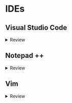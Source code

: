# IDEs

## Visual Studio Code
<details>
<summary>Review</summary>

### Basics
- Editor Name: VS Code
- Source / Company: Microsoft
- Access: Free
- Platforms Supported: Windows, Linux, MacOS
### Rating
- 4 / 5
### Features
- Extensions allow for almost anything
- Any language is able to be supported with most being supported
### Setup / Usage
### Positives
- Free
- Being updated
- Many extensions allow for almost anything
### Negatives
- Not open source
- Can be hard to setup
- Many extensions can make it hard to find what you need
</details>

## Notepad ++
<details>
<summary>Review</summary>

### Basics
- Editor Name: Notepad++
- Source / Company: Don Ho
- Access: Free
- Platforms Supported: Windows
### Rating
- 3 / 5
### Features
- Plugins allow for doing new stuff
### Setup / Usage
### Positives
- Free
- Being updated
- Open source
### Negatives
- Old interface
- No integrated debugging features
- Difficult to work on complex projects
</details>

## Vim
<details>
<summary>Review</summary>

### Basics
- Editor Name: Vim
- Source / Company: Bram Moolenaar
- Access: Free
- Platforms Supported: Windows, Linux, Unix, macOS, iOS, Android
### Rating
- 4 / 5
### Features
- Highly customizable
- Any language is able to be supported
### Setup / Usage
### Positives
- Free
- Being updated
- Open source
### Negatives
- Keybinds can be hard to learn
- Simplistic
- Needs understanding of command line
</details>
